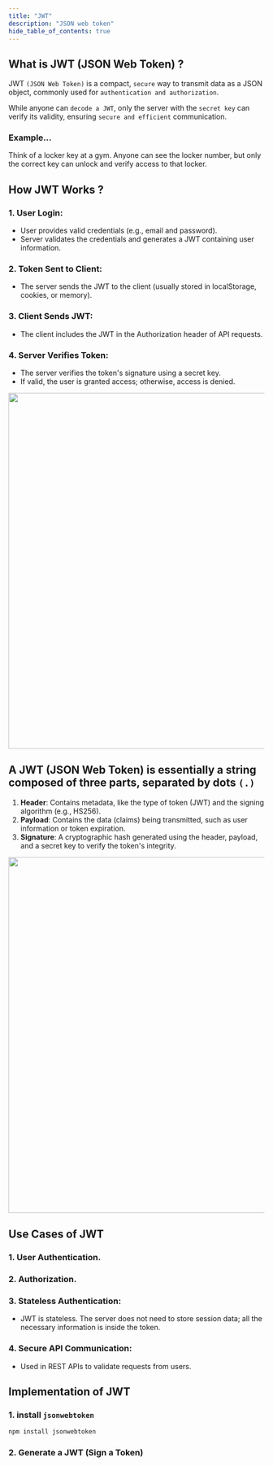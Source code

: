 ```yaml
---
title: "JWT"
description: "JSON web token"
hide_table_of_contents: true
---
```


## What is JWT (JSON Web Token) ?

JWT `(JSON Web Token)` is a compact, `secure` way to transmit data as a JSON object, commonly used for `authentication and authorization`.

While anyone can `decode a JWT`, only the server with the `secret key` can verify its validity, ensuring `secure and efficient` communication.

### Example...

Think of a locker key at a gym. Anyone can see the locker number, but only the correct key can unlock and verify access to that locker.

## How JWT Works ?

### 1. User Login:

- User provides valid credentials (e.g., email and password).
- Server validates the credentials and generates a JWT containing user information.

### 2. Token Sent to Client:

- The server sends the JWT to the client (usually stored in localStorage, cookies, or memory).

### 3. Client Sends JWT:

- The client includes the JWT in the Authorization header of API requests.

### 4. Server Verifies Token:

- The server verifies the token's signature using a secret key.
- If valid, the user is granted access; otherwise, access is denied.

<img src="/expressjs/11/01.png"  width="700px" />

## A JWT (JSON Web Token) is essentially a string composed of three parts, separated by dots `(.)`

1. **Header**: Contains metadata, like the type of token (JWT) and the signing algorithm (e.g., HS256).
2. **Payload**: Contains the data (claims) being transmitted, such as user information or token expiration.
3. **Signature**: A cryptographic hash generated using the header, payload, and a secret key to verify the token's integrity.

<img src="/expressjs/11/02.png"  width="700px" />

## Use Cases of JWT

### 1. User Authentication.

### 2. Authorization.

### 3. Stateless Authentication:

- JWT is stateless. The server does not need to store session data; all the necessary information is inside the token.

### 4. Secure API Communication:

- Used in REST APIs to validate requests from users.

## Implementation of JWT

### 1. install `jsonwebtoken`

```js
npm install jsonwebtoken

```

### 2. Generate a JWT (Sign a Token)
